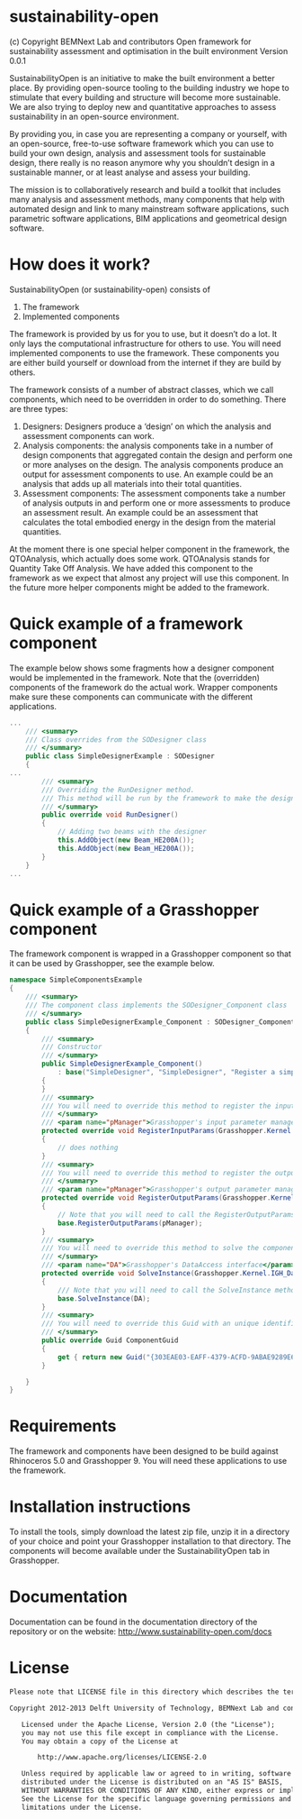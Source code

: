 sustainability-open
===================
(c) Copyright BEMNext Lab and contributors
Open framework for sustainability assessment and optimisation in the built environment
Version 0.0.1

SustainabilityOpen is an initiative to make the built environment a better place. By providing open-source tooling to the building industry we hope to stimulate that every building and structure will become more sustainable. We are also trying to deploy new and quantitative approaches to assess sustainability in an open-source environment.

By providing you, in case you are representing a company or yourself, with an open-source, free-to-use software framework which you can use to build your own design, analysis and assessment tools for sustainable design, there really is no reason anymore why you shouldn’t design in a sustainable manner, or at least analyse and assess your building. 

The mission is to collaboratively research and build a toolkit that includes many analysis and assessment methods, many components that help with automated design and link to many mainstream software applications, such parametric software applications, BIM applications and geometrical design software.

How does it work?
=================

SustainabilityOpen (or sustainability-open) consists of

 1. The framework
 2. Implemented components

The framework is provided by us for you to use, but it doesn’t do a lot. It only lays the computational infrastructure for others to use. You will need implemented components to use the framework. These components you are either build yourself or download from the internet if they are build by others.

The framework consists of a number of abstract classes, which we call components, which need to be overridden in order to do something. There are three types:

 1. Designers: Designers produce a ‘design’ on which the analysis and assessment components can work.
 2. Analysis components: the analysis components take in a number of design components that aggregated contain the design and perform one or more analyses on the design. The analysis components produce an output for assessment components to use. An example could be an analysis that adds up all materials into their total quantities.
3. Assessment components: The assessment components take a number of analysis outputs in and perform one or more assessments to produce an assessment result. An example could be an assessment that calculates the total embodied energy in the design from the material quantities.

At the moment there is one special helper component in the framework, the QTOAnalysis, which actually does some work. QTOAnalysis stands for Quantity Take Off Analysis. We have added this component to the framework as we expect that almost any project will use this component. In the future more helper components might be added to the framework.

Quick example of a framework component
======================================

The example below shows some fragments how a designer component would be implemented in the framework. Note that the (overridden) components of the framework do the actual work. Wrapper components make sure these
components can communicate with the different applications.

```C#
...
    /// <summary>
    /// Class overrides from the SODesigner class
    /// </summary>
    public class SimpleDesignerExample : SODesigner
    {
...
        /// <summary>
        /// Overriding the RunDesigner method.
        /// This method will be run by the framework to make the design.
        /// </summary>
        public override void RunDesigner()
        {
            // Adding two beams with the designer
            this.AddObject(new Beam_HE200A());
            this.AddObject(new Beam_HE200A());
        }
    }
...
```

Quick example of a Grasshopper component
========================================

The framework component is wrapped in a Grasshopper component so that it can be used by Grasshopper, see the example below.

```C#
namespace SimpleComponentsExample
{
    /// <summary>
    /// The component class implements the SODesigner_Component class
    /// </summary>
    public class SimpleDesignerExample_Component : SODesigner_Component
    {
        /// <summary>
        /// Constructor
        /// </summary>
        public SimpleDesignerExample_Component()
            : base("SimpleDesigner", "SimpleDesigner", "Register a simple designer", new SimpleDesignerExample())
        {
        }
        /// <summary>
        /// You will need to override this method to register the inputs for the designer.
        /// </summary>
        /// <param name="pManager">Grasshopper's input parameter manager</param>
        protected override void RegisterInputParams(Grasshopper.Kernel.GH_Component.GH_InputParamManager pManager)
        {
            // does nothing
        }
        /// <summary>
        /// You will need to override this method to register the outputs for the designer.
        /// </summary>
        /// <param name="pManager">Grasshopper's output parameter manager</param>
        protected override void RegisterOutputParams(Grasshopper.Kernel.GH_Component.GH_OutputParamManager pManager)
        {
            // Note that you will need to call the RegisterOutputParams method of the base class to register the default output parameters.
            base.RegisterOutputParams(pManager);   
        }
        /// <summary>
        /// You will need to override this method to solve the component.
        /// </summary>
        /// <param name="DA">Grasshopper's DataAccess interface</param>
        protected override void SolveInstance(Grasshopper.Kernel.IGH_DataAccess DA)
        {
            /// Note that you will need to call the SolveInstance method of the base class to process the default parameters and connect them to the framework.
            base.SolveInstance(DA);
        }
        /// <summary>
        /// You will need to override this Guid with an unique identifier for each class.
        /// </summary>
        public override Guid ComponentGuid
        {
            get { return new Guid("{303EAE03-EAFF-4379-ACFD-9ABAE9289E6D}"); }
        }

    }
}
```

Requirements
============

The framework and components have been designed to be build against Rhinoceros 5.0 and Grasshopper 9. You will need these applications to use the framework.

Installation instructions
=========================

To install the tools, simply download the latest zip file, unzip it in a directory of your choice and point your Grasshopper installation to that directory. The components will become available under the SustainabilityOpen tab in Grasshopper.

Documentation
=============

Documentation can be found in the documentation directory of the repository or on the website: http://www.sustainability-open.com/docs

License
=======
```txt
Please note that LICENSE file in this directory which describes the terms under which this code is released to you. The framework is accompanied by the following license:

Copyright 2012-2013 Delft University of Technology, BEMNext Lab and contributors

   Licensed under the Apache License, Version 2.0 (the "License");
   you may not use this file except in compliance with the License.
   You may obtain a copy of the License at

       http://www.apache.org/licenses/LICENSE-2.0

   Unless required by applicable law or agreed to in writing, software
   distributed under the License is distributed on an "AS IS" BASIS,
   WITHOUT WARRANTIES OR CONDITIONS OF ANY KIND, either express or implied.
   See the License for the specific language governing permissions and
   limitations under the License.
```
